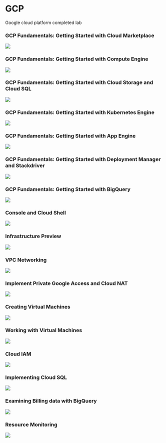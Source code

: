 # GCP
Google cloud platform completed lab

### GCP Fundamentals: Getting Started with Cloud Marketplace


<img src="https://github.com/lordgape/GCP/blob/master/labs/images/GCP%20Fundamentals:%20Getting%20Started%20with%20Cloud%20Marketplace.png" />

### GCP Fundamentals: Getting Started with Compute Engine

<img src="https://github.com/lordgape/GCP/blob/master/labs/images/GCP%20Fundamentals:%20Getting%20Started%20with%20Compute%20Engine.png" />

### GCP Fundamentals: Getting Started with Cloud Storage and Cloud SQL

<img src="https://github.com/lordgape/GCP/blob/master/labs/images/GCP%20Fundamentals:%20Getting%20Started%20with%20Cloud%20Storage%20and%20Cloud%20SQL.png" />

### GCP Fundamentals: Getting Started with Kubernetes Engine

<img src="https://github.com/lordgape/GCP/blob/master/labs/images/GCP%20Fundamentals:%20Getting%20Started%20with%20Kubernetes%20Engine.png" />

### GCP Fundamentals: Getting Started with App Engine

<img src="https://github.com/lordgape/GCP/blob/master/labs/images/GCP%20Fundamentals:%20Getting%20Started%20with%20App%20Engine.png" />

### GCP Fundamentals: Getting Started with Deployment Manager and Stackdriver 

<img src="https://github.com/lordgape/GCP/blob/master/labs/images/GCP%20Fundamentals:%20Getting%20Started%20with%20Deployment%20Manager%20and%20Stackdriver.png" />

### GCP Fundamentals: Getting Started with BigQuery

<img src="https://github.com/lordgape/GCP/blob/master/labs/images/GCP%20Fundamentals:%20Getting%20Started%20with%20BigQuery.png" />

### Console and Cloud Shell

<img src="https://github.com/lordgape/GCP/blob/master/labs/images/Console%20and%20Cloud%20Shell.png" />

### Infrastructure Preview

<img src="https://github.com/lordgape/GCP/blob/master/labs/images/Infrastructure%20Preview.png" />

### VPC Networking

<img src="https://github.com/lordgape/GCP/blob/master/labs/images/VPC%20Networking.png" />

### Implement Private Google Access and Cloud NAT

<img src="https://github.com/lordgape/GCP/blob/master/labs/images/Implement%20Private%20Google%20Access%20and%20Cloud%20NAT.png" />

### Creating Virtual Machines

<img src="https://github.com/lordgape/GCP/blob/master/labs/images/Creating%20Virtual%20Machines.png" />

### Working with Virtual Machines

<img src="https://github.com/lordgape/GCP/blob/master/labs/images/Working%20with%20Virtual%20Machines.png" />

### Cloud IAM

<img src="https://github.com/lordgape/GCP/blob/master/labs/images/Cloud%20IAM.png" />

### Implementing Cloud SQL

<img src="https://github.com/lordgape/GCP/blob/master/labs/images/Implementing%20Cloud%20SQL.png" />

### Examining Billing data with BigQuery

<img src="https://github.com/lordgape/GCP/blob/master/labs/images/Examining%20Billing%20data%20with%20BigQuery.png" />

### Resource Monitoring

<img src="https://github.com/lordgape/GCP/blob/master/labs/images/Resource%20Monitoring.png" />
